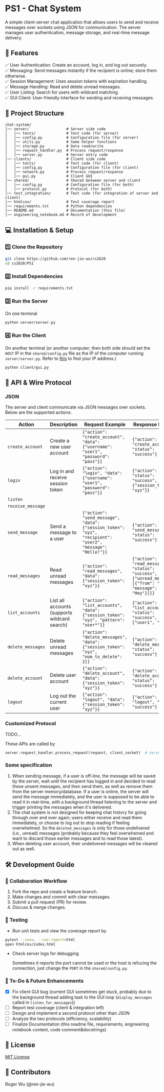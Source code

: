 # PS1 - Chat System

A simple client-server chat application that allows users to send and receive messages over sockets using JSON for communication. The server manages user authentication, message storage, and real-time message delivery.

## 🚀 Features

✅ User Authentication: Create an account, log in, and log out securely.  
✅ Messaging: Send messages instantly if the recipient is online; store them otherwise.  
✅ Session Management: Uses session tokens with expiration handling.  
✅ Message Handling: Read and delete unread messages.  
✅ User Listing: Search for users with wildcard matching.  
✅ GUI Client: User-friendly interface for sending and receiving messages.

## 📂 Project Structure

```
chat-system/                
│── server/                 # Server side code
│   │── tests/              # Test code (for server)
│   │── config.py           # Configuration file (for server)
│   │── utils.py            # Some helper functions
│   │── storage.py          # Data read/write
│   │── request_handler.py  # Process request/response
│   │── server.py           # Server entry code
│── clients/                # Client side code
│   │── tests/              # Test code (for client)
│   │── config.py           # Configuration file (for client)
│   │── network.py          # Process request/response
│   │── gui.py              # Client GUI
│── shared/                 # Shared between server and client
│   │── config.py           # Configuration file (for both)
│   │── protocol.py         # Protocol (for both)
│── test_integration/       # Test code (for integration of server and client)
│── htmlcov/                # Test coverage report
│── requirements.txt        # Python dependencies
│── README.md               # Documentation (this file)
│── engineering_notebook.md # Record of development
```

## 💻 Installation & Setup

### 1️⃣ Clone the Repository
``` bash
git clone https://github.com/ren-jie-wu/cs2620
cd cs2620/PS1
```

### 2️⃣ Install Dependencies
``` bash
pip install -r requirements.txt
```

### 3️⃣ Run the Server
On one terminal

``` bash
python server/server.py
```

### 4️⃣ Run the Client
On another terminal (or another computer; then both side should set the `HOST` IP in the `shared/config.py` file as the IP of the computer running `server/server.py`. Refer to [this](https://apple.stackexchange.com/questions/20547/how-do-i-find-my-ip-address-from-the-command-line) to find your IP address.)

``` bash
python client/gui.py
```

## 🔧 API & Wire Protocol

### JSON
The server and client communicate via JSON messages over sockets. Below are the supported actions:

| **Action**         | **Description**                                          | **Request Example** | **Response Example** |
|--------------------|----------------------------------------------------------|---------------------|----------------------|
| `create_account`   | Create a new user account                                | `{"action": "create_account", "data": {"username": "user1", "password": "pass"}}` | `{"action": "create_account", "status": "success"}` |
| `login`            | Log in and receive session token                         | `{"action": "login", "data": {"username": "user1", "password": "pass"}}` | `{"action": "login", "status": "success", "data": {"session_token": "xyz"}}` |
| `listen`           |
| `receive_message`  |
| `send_message`     | Send a message to a user                                 | `{"action": "send_message", "data": {"session_token": "xyz", "recipient": "user2", "message": "Hello!"}}` | `{"action": "send_message", "status": "success"}` |
| `read_messages`    | Read unread messages                                     | `{"action": "read_messages", "data": {"session_token": "xyz"}}` | `{"action": "read_messages", "status": "success", "data": {"unread_messages": [{"from": "user2", "message": "Hey"}]}}` |
| `list_accounts`    | List all accounts (supports wildcard search)             | `{"action": "list_accounts", "data": {"session_token": "xyz", "pattern": "user*"}}` | `{"action": "list_accounts", "status": "success", "data": ["user1", "user2"]}` |
| `delete_messages`  | Delete unread messages                                   | `{"action": "delete_messages", "data": {"session_token": "xyz", "num_to_delete": 2}}` | `{"action": "delete_messages", "status": "success"}` |
| `delete_account`   | Delete user account                                      | `{"action": "delete_account", "data": {"session_token": "xyz"}}` | `{"action": "delete_account", "status": "success"}` |
| `logout`           | Log out the current user                                 | `{"action": "logout", "data": {"session_token": "xyz"}}` | `{"action": "logout", "status": "success"}` |

### Customized Protocol

TODO...

These APIs are called by
``` python
server.request_handler.process_request(request, client_socket)  # server is a ChatServer object
```

### Some specification

1. When sending message, if a user is off-line, the message will be saved by the server, wait until the recipient has logged in and decided to read these unsent messages, and then send them, as well as remove them from the server memory/database. If a user is online, the server will send the message immediately, and the user is supposed to be able to read it in real-time, with a background thread listening to the server and trigger printing the messages when it's delivered.
2. The chat system is not designed for keeping chat history for going through over and over again; users either receive and read them immediately, or choose to log out to stop reading if feeling overwhelmed. So the `deleted_messages` is only for those undelivered (i.e., unread) messages (probably because they feel overwhemed and want to discard those earlier messages and to read those latest).
3. When deleting user account, their undelivered messages will be cleared out as well.

## 🛠 Development Guide

### 📌 Collaboration Workflow
1. Fork the repo and create a feature branch.
2. Make changes and commit with clear messages.
3. Submit a pull request (PR) for review.
4. Discuss & merge changes.

### 📌 Testing
- Run unit tests and view the coverage report by
``` bash
pytest --cov=. --cov-report=html
open htmlcov/index.html
```
- Check server logs for debugging

    Sometimes it reports the port cannot be used or the host is refucing the connection, just change the `PORT` in the `shared/config.py`.

### 📌 To-Do & Future Enhancements
- [x] Fix client GUI bug (current GUI sometimes get stuck, probably due to the background thread adding task to the GUI loop (`display_messages` called in `listen_for_messages`))
- [ ] Report test coverage (client & integration left)
- [ ] Design and implement a second protocol other than JSON
- [ ] Analyze the two protocols (efficiency, scalability)
- [ ] Finalize Documentation (this readme file, requirements, engineering notebook content, code comment&docstrings)

## 📄 License
[MIT License](https://mit-license.org/)

## 👥 Contributors
Roger Wu (@ren-jie-wu)
